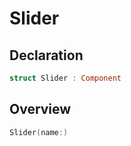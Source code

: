 # Slider

## Declaration

```swift
struct Slider : Component
```

## Overview

```swift
Slider(name:)
```
